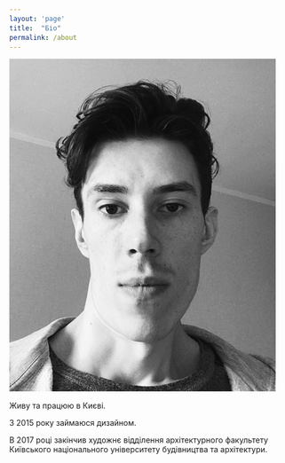 ```yaml
---
layout: 'page'
title:  "Біо"
permalink: /about
---
```

<img class='avatar' src='/img/me.jpg'>
<p>Живу та працюю в Києві.</p>
<p>З 2015 року займаюся дизайном.</p>
<p>В 2017 році закінчив художнє відділення архітектурного факультету Київського національного університету будівництва та архітектури.</p>